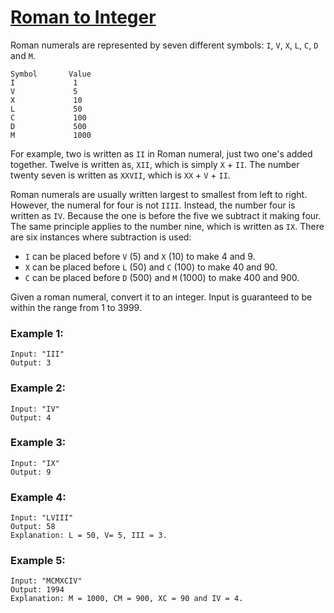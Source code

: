 # [Roman to Integer](https://leetcode.com/problems/roman-to-integer/)

Roman numerals are represented by seven different symbols: ```I```, ```V```, ```X```, ```L```, ```C```, ```D``` and ```M```.
```
Symbol       Value
I             1
V             5
X             10
L             50
C             100
D             500
M             1000
```
For example, two is written as ```II``` in Roman numeral, just two one's added together. 
Twelve is written as, ```XII```, which is simply ```X``` + ```II```. The number twenty seven is written as 
```XXVII```, which is ```XX``` + ```V``` + ```II```.

Roman numerals are usually written largest to smallest from left to right. 
However, the numeral for four is not ```IIII```. Instead, the number four is written as ```IV```. 
Because the one is before the five we subtract it making four. 
The same principle applies to the number nine, which is written as ```IX```. 
There are six instances where subtraction is used:

* ```I``` can be placed before ```V``` (5) and ```X``` (10) to make 4 and 9. 
* ```X``` can be placed before ```L``` (50) and ```C``` (100) to make 40 and 90. 
* ```C``` can be placed before ```D``` (500) and ```M``` (1000) to make 400 and 900.

Given a roman numeral, convert it to an integer. Input is guaranteed to be within the range from 1 to 3999.

### Example 1:
```
Input: "III"
Output: 3
```

### Example 2:
```
Input: "IV"
Output: 4
```

### Example 3:
```
Input: "IX"
Output: 9
```

### Example 4:
```
Input: "LVIII"
Output: 58
Explanation: L = 50, V= 5, III = 3.
```

### Example 5:
```
Input: "MCMXCIV"
Output: 1994
Explanation: M = 1000, CM = 900, XC = 90 and IV = 4.
```
